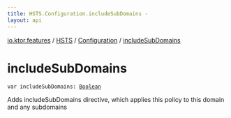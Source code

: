```yaml
---
title: HSTS.Configuration.includeSubDomains - 
layout: api
---
```


<div class='api-docs-breadcrumbs'><a href="../../index.html">io.ktor.features</a> / <a href="../index.html">HSTS</a> / <a href="index.html">Configuration</a> / <a href="./include-sub-domains.html">includeSubDomains</a></div>

# includeSubDomains

<div class="signature"><code><span class="keyword">var </span><span class="identifier">includeSubDomains</span><span class="symbol">: </span><a href="https://kotlinlang.org/api/latest/jvm/stdlib/kotlin/-boolean/index.html"><span class="identifier">Boolean</span></a></code></div>

Adds includeSubDomains directive, which applies this policy to this domain and any subdomains

